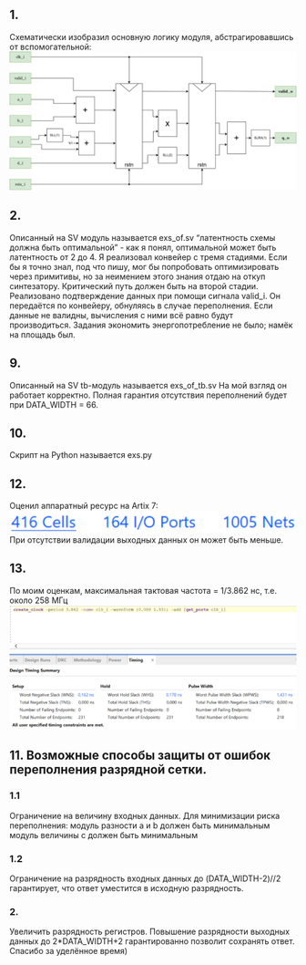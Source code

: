 ## 1. 
Схематически изобразил основную логику модуля, абстрагировавшись от вспомогательной:
![Ассоциативность](img/Main_structure_schematic.jpg)
## 2. 
Описанный на SV модуль называется exs_of.sv
“латентность схемы должна быть оптимальной” - как я понял, оптимальной
может быть латентность от 2 до 4. Я реализовал конвейер с тремя стадиями.
Если бы я точно знал, под что пишу, мог бы попробовать оптимизировать через
примитивы, но за неимением этого знания отдаю на откуп синтезатору.
Критический путь должен быть на второй стадии.
Реализовано подтверждение данных при помощи сигнала valid_i. Он
передаётся по конвейеру, обнуляясь в случае переполнения. Если данные не
валидны, вычисления с ними всё равно будут производиться. Задания
экономить энергопотребление не было; намёк на площадь был.
## 9. 
Описанный на SV tb-модуль называется exs_of_tb.sv
На мой взгляд он работает корректно.
Полная гарантия отсутствия переполнений будет при DATA_WIDTH = 66.
## 10. 
Скрипт на Python называется exs.py
## 12. 
Оценил аппаратный ресурс на Artix 7:
![Ассоциативность](img/area.png)
При отсутствии валидации выходных данных он может быть меньше.
## 13. 
По моим оценкам, максимальная тактовая частота = 1/3.862 нс, т.е. около
258 МГц
![Ассоциативность](img/timing.png)
## 11. Возможные способы защиты от ошибок переполнения разрядной сетки.
### 1.1 
Ограничение на величину входных данных. Для минимизации риска
переполнения:
модуль разности a и b должен быть минимальным
модуль величины c должен быть минимальным
### 1.2 
Ограничение на разрядность входных данных до (DATA_WIDTH-2)//2
гарантирует, что ответ уместится в исходную разрядность.
### 2. 
Увеличить разрядность регистров. Повышение разрядности выходных
данных до 2*DATA_WIDTH+2 гарантированно позволит сохранять ответ.
Спасибо за уделённое время)